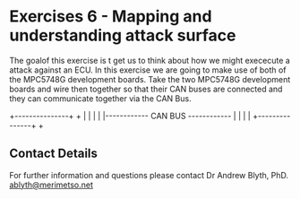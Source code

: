 # Exercises 6 - Mapping and understanding attack surface

The goalof this exercise is t get us to think about how we might exececute a attack against an ECU. In this exercise we are going to make use of both of the MPC5748G development boards. Take the two MPC5748G development boards and wire then together so that their CAN buses are connected and they can communicate together via the CAN Bus.

+---------------+                                  +
|               |                                  |
|               |------------ CAN BUS ------------ |
|               |                                  |
+---------------+                                  +
 
## Contact Details

For further information and questions please contact Dr Andrew Blyth, PhD. <ablyth@merimetso.net>
